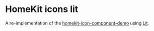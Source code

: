 # HomeKit icons lit

A re-implementation of the [homekit-icon-component-demo](https://github.com/welteki/homekit-icon-component-demo) using [Lit](https://lit.dev).
